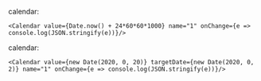 calendar:

    <Calendar value={Date.now() + 24*60*60*1000} name="1" onChange={e => console.log(JSON.stringify(e))}/>

calendar:

    <Calendar value={new Date(2020, 0, 20)} targetDate={new Date(2020, 0, 2)} name="1" onChange={e => console.log(JSON.stringify(e))}/>
